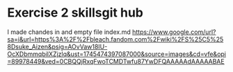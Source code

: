 # Exercise 2 skillsgit hub
I made chandes in and empty file index.md
https://www.google.com/url?sa=i&url=https%3A%2F%2Fbleach.fandom.com%2Fwiki%2FS%25C5%258Dsuke_Aizen&psig=AOvVaw18IU-OcXDbmmqbiIXZjzlq&ust=1745474397087000&source=images&cd=vfe&opi=89978449&ved=0CBQQjRxqFwoTCMDTwfu87YwDFQAAAAAdAAAAABAE
